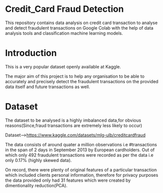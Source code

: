 # Credit_Card Fraud Detection
This repository contains data analysis on credit card transaction to analyse and detect fraudulent transactions on Google Colab with the help of data analysis tools and classification machine learning models.
# Introduction
This is a very popular dataset openly available at Kaggle.

The major aim of this project is to help any organisation to be able to accurately and precisely detect the fraudulent transactions on the provided data itself and future transactions as well.
# Dataset
The dataset to be analysed is a highly imbalanced data,for obvious reasons(Since,fraud transactions are extremely less likely to occur)

Dataset-->https://www.kaggle.com/datasets/mlg-ulb/creditcardfraud

The data consists of around quater a million observations i.e #transactions in the span of 2 days in September 2013 by European cardholders. Out  of which only 492 fraudulent transactions were recorded as per the data i.e only 0.17% (highly skewed data).

On record, there were plenty of original features of a particular transaction which included clients personal information, therefore for privacy purposes the data provided only had 31 features which were created by dimentionality reduction(PCA).


